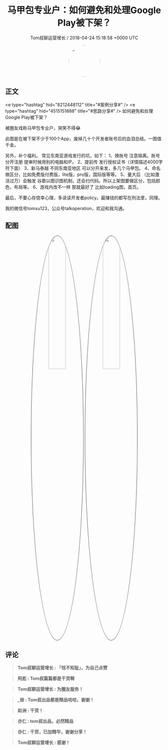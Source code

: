 <h1 align="center">马甲包专业户：如何避免和处理Google Play被下架？</h1>
<p align="center">
    <a>Tom叔聊运营增长 / 2018-04-24 15:18:58 &#43;0000 UTC</a>
</p>

<div align="center">
    <img src="https://images.zsxq.com/Frq1eeFsr8tjMxfCEEOAzmhvV640?e=1590940799&amp;token=kIxbL07-8jAj8w1n4s9zv64FuZZNEATmlU_Vm6zD:XKx3pWnQxShhXTdSfhTy5x8Jlu4=" width="100" height="100" style="border:1px solid;border-radius:50%; color:#ffffff"/>
</div>

## 正文

<div>
&lt;e type=&#34;hashtag&#34; hid=&#34;8212448112&#34; title=&#34;#案例分享#&#34; /&gt;     &lt;e type=&#34;hashtag&#34; hid=&#34;4515151888&#34; title=&#34;#思路分享#&#34; /&gt;     
如何避免和处理Google Play被下架？

被圈友戏称马甲包专业户，哭笑不得😂

此图是在被下架不少于100个App，废掉几十个开发者账号后的血泪总结。一图值千金。

另外，补个福利。
常见东南亚游戏发行的坑，如下：
1、换账号 注意隔离。账号分开注册 提审时候用别的电脑和IP。
2、提前传 发行授权证书（详情描述4000字符下面）
3、新马泰越 不同东南亚地区 可以分开来发，多几个马甲包。
4、命名做区分，比如免费版付费版，lite版，pro版，国际版等等。
5、量大后 （比如激活过万）会触发 谷歌以图识图机制，还会扫代码。所以上架图要做区分，包括颜色，布局等。
6、游戏内改不一样 那就最好了 比如loading图，首页。

最后，不要心存侥幸心理，多读读开发者policy。最赚钱的都写在刑法里，同理。

我的微信号tomxu123，公众号talkoperation，欢迎和我沟通。
</div>

## 配图
<div class="image" align="center">

<img src="https://images.zsxq.com/Fuu-i9fXYuhfZS3IhD1rp-U57AcS?imageMogr2/auto-orient/thumbnail/800x/format/jpg/blur/1x0/quality/75&amp;e=1590940799&amp;token=kIxbL07-8jAj8w1n4s9zv64FuZZNEATmlU_Vm6zD:K7iyHBlnBy-Flgpp_IQTtYXAnCI=" width="33%" height="33%" style="border:1px solid;border-radius:50%; color:#3c3f41"/>

<img src="https://images.zsxq.com/FligL23KPPgvPaMYYf26ytRM6lCi?imageMogr2/auto-orient/thumbnail/800x/format/jpg/blur/1x0/quality/75&amp;e=1590940799&amp;token=kIxbL07-8jAj8w1n4s9zv64FuZZNEATmlU_Vm6zD:WT6QpwpcwoC6PKNyhlJunPgNxlo=" width="33%" height="33%" style="border:1px solid;border-radius:50%; color:#3c3f41"/>

</div>

## 评论

<div align="left">
<div>

<blockquote >
<span> <strong>Tom叔聊运营增长 : 「恬不知耻」，为自己点赞 </strong></span>
</blockquote>

<blockquote >
<span> <strong>阿彪 : Tom叔篇篇都是干货啊 </strong></span>
</blockquote>

<blockquote >
<span> <strong>Tom叔聊运营增长 : 为圈友服务！ </strong></span>
</blockquote>

<blockquote >
<span> <strong>_徐 : Tom叔出品都是精品哈哈，谢谢！ </strong></span>
</blockquote>

<blockquote >
<span> <strong>赵洲 : 干货！ </strong></span>
</blockquote>

<blockquote >
<span> <strong>亦仁 : tom叔出品，必然精品 </strong></span>
</blockquote>

<blockquote >
<span> <strong>亦仁 : 干货，已加精华，谢谢分享！ </strong></span>
</blockquote>

<blockquote >
<span> <strong>Tom叔聊运营增长 : 感谢！ </strong></span>
</blockquote>

</div>
</div>